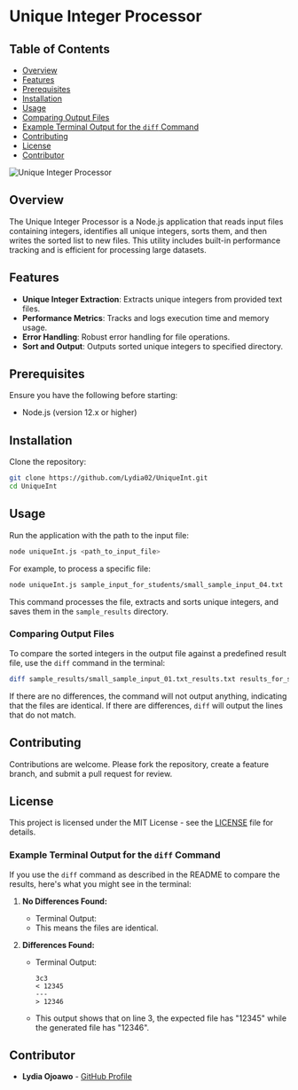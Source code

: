 
# Unique Integer Processor

## Table of Contents
- [Overview](#overview)
- [Features](#features)
- [Prerequisites](#prerequisites)
- [Installation](#installation)
- [Usage](#usage)
- [Comparing Output Files](#comparing-output-files)
- [Example Terminal Output for the `diff` Command](#example-terminal-output-for-the-diff-command)
- [Contributing](#contributing)
- [License](#license)
- [Contributor](#contributor)

![Unique Integer Processor](path_to_image/unique_integer_processor_banner.jpg)

## Overview

The Unique Integer Processor is a Node.js application that reads input files containing integers, identifies all unique integers, sorts them, and then writes the sorted list to new files. This utility includes built-in performance tracking and is efficient for processing large datasets.

## Features

- **Unique Integer Extraction**: Extracts unique integers from provided text files.
- **Performance Metrics**: Tracks and logs execution time and memory usage.
- **Error Handling**: Robust error handling for file operations.
- **Sort and Output**: Outputs sorted unique integers to specified directory.

## Prerequisites

Ensure you have the following before starting:
- Node.js (version 12.x or higher)

## Installation

Clone the repository:

```bash
git clone https://github.com/Lydia02/UniqueInt.git
cd UniqueInt
```

## Usage

Run the application with the path to the input file:

```bash
node uniqueInt.js <path_to_input_file>
```

For example, to process a specific file:

```bash
node uniqueInt.js sample_input_for_students/small_sample_input_04.txt
```

This command processes the file, extracts and sorts unique integers, and saves them in the `sample_results` directory.

### Comparing Output Files

To compare the sorted integers in the output file against a predefined result file, use the `diff` command in the terminal:

```bash
diff sample_results/small_sample_input_01.txt_results.txt results_for_sample_inputs/small_sample_input_01.txt_result.txt
```

If there are no differences, the command will not output anything, indicating that the files are identical. If there are differences, `diff` will output the lines that do not match.

## Contributing

Contributions are welcome. Please fork the repository, create a feature branch, and submit a pull request for review.

## License

This project is licensed under the MIT License - see the [LICENSE](LICENSE.md) file for details.

### Example Terminal Output for the `diff` Command

If you use the `diff` command as described in the README to compare the results, here's what you might see in the terminal:

1. **No Differences Found:**
   - Terminal Output: _<no output>_
   - This means the files are identical.

2. **Differences Found:**
   - Terminal Output:
     ```
     3c3
     < 12345
     ---
     > 12346
     ```
   - This output shows that on line 3, the expected file has "12345" while the generated file has "12346".

## Contributor

- **Lydia Ojoawo** - [GitHub Profile](https://github.com/Lydia02)

```


